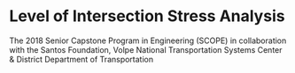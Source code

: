 # Level of Intersection Stress Analysis

The 2018 Senior Capstone Program in Engineering (SCOPE) in collaboration with the Santos Foundation, Volpe National Transportation Systems Center & District Department of Transportation
